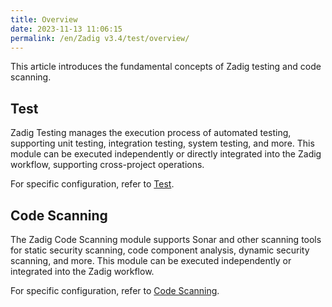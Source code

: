 ```yaml
---
title: Overview
date: 2023-11-13 11:06:15
permalink: /en/Zadig v3.4/test/overview/
---
```


This article introduces the fundamental concepts of Zadig testing and code scanning.

## Test

Zadig Testing manages the execution process of automated testing, supporting unit testing, integration testing, system testing, and more. This module can be executed independently or directly integrated into the Zadig workflow, supporting cross-project operations.

For specific configuration, refer to [Test](/en/Zadig%20v3.4/project/test/).

## Code Scanning

The Zadig Code Scanning module supports Sonar and other scanning tools for static security scanning, code component analysis, dynamic security scanning, and more. This module can be executed independently or integrated into the Zadig workflow.

For specific configuration, refer to [Code Scanning](/en/Zadig%20v3.4/project/scan/).
